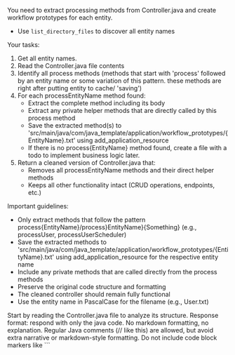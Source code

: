 You need to extract processing methods from Controller.java and create workflow prototypes for each entity.
- Use `list_directory_files` to discover all entity names

Your tasks:
1. Get all entity names.
1. Read the Controller.java file contents
2. Identify all process methods (methods that start with 'process' followed by an entity name or some variation of this pattern. these methods are right after putting entity to cache/ 'saving')
3. For each processEntityName method found:
   - Extract the complete method including its body
   - Extract any private helper methods that are directly called by this process method
   - Save the extracted method(s) to 'src/main/java/com/java_template/application/workflow_prototypes/{EntityName}.txt' using add_application_resource
   - If there is no process{EntityName} method found, create a file with a todo to implement business logic later.
4. Return a cleaned version of Controller.java that:
   - Removes all processEntityName methods and their direct helper methods
   - Keeps all other functionality intact (CRUD operations, endpoints, etc.)

Important guidelines:
- Only extract methods that follow the pattern process{EntityName}/process}EntityName}{Something} (e.g., processUser, processUserScheduler)
- Save the extracted methods to 'src/main/java/com/java_template/application/workflow_prototypes/{EntityName}.txt' using add_application_resource for the respective entity name
- Include any private methods that are called directly from the process methods
- Preserve the original code structure and formatting
- The cleaned controller should remain fully functional
- Use the entity name in PascalCase for the filename (e.g., User.txt)

Start by reading the Controller.java file to analyze its structure.
Response format: respond with only the java code. No markdown formatting, no explanation. Regular Java comments (// like this) are allowed, but avoid extra narrative or markdown-style formatting. Do not include code block markers like ```